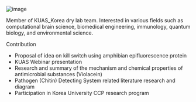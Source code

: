 ![image](https://user-images.githubusercontent.com/87194158/135813227-acf2b9b8-6b54-42b4-9c82-4008babd7600.jpg)


Member of KUAS_Korea dry lab team. Interested in various fields such as computational brain science, biomedical engineering, immunology, quantum biology, and environmental science.


Contribution

- Proposal of idea on kill switch using amphibian epifluorescence protein
- KUAS Webinar presentation
- Research and summary of the mechanism and chemical properties of antimicrobial substances (Violacein)
- Pathogen (Chitin) Detecting System related literature research and diagram
- Participation in Korea University CCP research program
